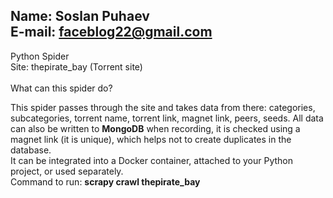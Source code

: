 Name: Soslan Puhaev<br>
E-mail: faceblog22@gmail.com
-----------------------------

Python Spider<br>
Site: thepirate_bay (Torrent site)<br>
<br>
What can this spider do?<br>

This spider passes through the site and takes data from there: categories, subcategories, torrent name, torrent link, magnet link, peers, seeds. All data can also be written to <b>MongoDB</b> when recording, it is checked using a magnet link (it is unique), which helps not to create duplicates in the database.<br>
It can be integrated into a Docker container, attached to your Python project, or used separately.<br>
Command to run: <b>scrapy crawl thepirate_bay</b>
